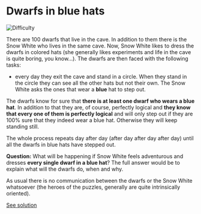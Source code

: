 # Dwarfs in blue hats

![Difficulty](https://img.shields.io/badge/Difficulty-medium-yellow.svg)

There are 100 dwarfs that live in the cave. In addition to them there is the Snow White who lives in the same cave. Now, Snow White likes to dress the dwarfs in colored hats (she generally likes experiments and life in the cave is quite boring, you know...). The dwarfs are then faced with the following tasks:
- every day they exit the cave and stand in a circle. When they stand in the circle they can see all the other hats but not their own. The Snow White asks the ones that wear a **blue** hat to step out.

The dwarfs know for sure that **there is at least one dwarf who wears a blue hat**. In addition to that they are, of course, perfectly logical and **they know that every one of them is perfectly logical** and will only step out if they are 100% sure that they indeed wear a blue hat. Otherwise they will keep standing still.

The whole process repeats day after day (after day after day after day) until all the dwarfs in blue hats have stepped out.

**Question:** What will be happening if Snow White feels adventurous and dresses **every single dwarf in a blue hat**? The full answer would be to explain what will the dwarfs do, when and why.

As usual there is no communication between the dwarfs or the Snow White whatsoever (the heroes of the puzzles, generally are quite intrinsically oriented).

[See solution](solution.md)
